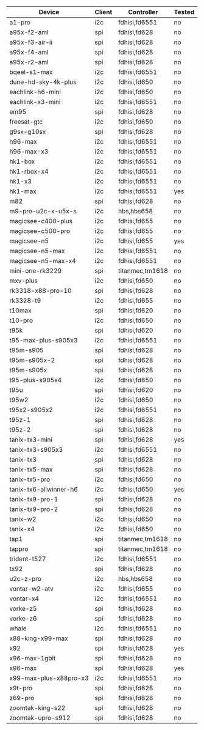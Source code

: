 Device | Client | Controller | Tested
---|---|---|---
a1-pro | i2c | fdhisi,fd6551 | no
a95x-f2-aml | spi | fdhisi,fd628 | no
a95x-f3-air-ii | spi | fdhisi,fd628 | no
a95x-f4-aml | spi | fdhisi,fd628 | no
a95x-r2-aml | spi | fdhisi,fd628 | no
bqeel-s1-max | i2c | fdhisi,fd6551 | no
dune-hd-sky-4k-plus | i2c | fdhisi,fd650 | no
eachlink-h6-mini | i2c | fdhisi,fd650 | no
eachlink-x3-mini | i2c | fdhisi,fd6551 | no
em95 | spi | fdhisi,fd628 | no
freesat-gtc | i2c | fdhisi,fd650 | no
g9sx-g10sx | spi | fdhisi,fd628 | no
h96-max | i2c | fdhisi,fd6551 | no
h96-max-x3 | i2c | fdhisi,fd6551 | no
hk1-box | i2c | fdhisi,fd6551 | no
hk1-rbox-x4 | i2c | fdhisi,fd6551 | no
hk1-x3 | i2c | fdhisi,fd6551 | no
hk1-max | i2c | fdhisi,fd6551 | yes
m82 | spi | fdhisi,fd628 | no
m9-pro-u2c-x-u5x-s | i2c | hbs,hbs658 | no
magicsee-c400-plus | i2c | fdhisi,fd655 | no
magicsee-c500-pro | i2c | fdhisi,fd655 | no
magicsee-n5 | i2c | fdhisi,fd655 | yes
magicsee-n5-max | i2c | fdhisi,fd6551 | no
magicsee-n5-max-x4 | i2c | fdhisi,fd6551 | no
mini-one-rk3229 | spi | titanmec,tm1618 | no
mxv-plus | i2c | fdhisi,fd650 | no
rk3318-x88-pro-10 | spi | fdhisi,fd628 | no
rk3328-t9 | i2c | fdhisi,fd655 | no
t10max | spi | fdhisi,fd620 | no
t10-pro | i2c | fdhisi,fd650 | no
t95k | spi | fdhisi,fd620 | no
t95-max-plus-s905x3 | i2c | fdhisi,fd6551 | no
t95m-s905 | spi | fdhisi,fd628 | no
t95m-s905x-2 | spi | fdhisi,fd628 | no
t95m-s905x | spi | fdhisi,fd628 | no
t95-plus-s905x4 | i2c | fdhisi,fd650 | no
t95u | spi | fdhisi,fd620 | no
t95w2 | i2c | fdhisi,fd650 | no
t95x2-s905x2 | i2c | fdhisi,fd6551 | no
t95z-1 | spi | fdhisi,fd628 | no
t95z-2 | spi | fdhisi,fd628 | no
tanix-tx3-mini | spi | fdhisi,fd628 | yes
tanix-tx3-s905x3 | i2c | fdhisi,fd6551 | no
tanix-tx3 | spi | fdhisi,fd628 | no
tanix-tx5-max | spi | fdhisi,fd628 | no
tanix-tx5-pro | i2c | fdhisi,fd650 | no
tanix-tx6-allwinner-h6 | i2c | fdhisi,fd650 | yes
tanix-tx9-pro-1 | spi | fdhisi,fd628 | no
tanix-tx9-pro-2 | spi | fdhisi,fd628 | no
tanix-w2 | i2c | fdhisi,fd650 | no
tanix-x4 | i2c | fdhisi,fd650 | no
tap1 | spi | titanmec,tm1618 | no
tappro | spi | titanmec,tm1618 | no
trident-t527 | i2c | fdhisi,fd6551 | no
tx92 | spi | fdhisi,fd628 | no
u2c-z-pro | i2c | hbs,hbs658 | no
vontar-w2-atv | i2c | fdhisi,fd655 | no
vontar-x4 | i2c | fdhisi,fd6551 | no
vorke-z5 | spi | fdhisi,fd628 | no
vorke-z6 | spi | fdhisi,fd628 | no
whale | i2c | fdhisi,fd6551 | no
x88-king-x99-max | spi | fdhisi,fd628 | no
x92 | spi | fdhisi,fd628 | yes
x96-max-1gbit | spi | fdhisi,fd628 | no
x96-max | spi | fdhisi,fd628 | yes
x99-max-plus-x88pro-x3 | i2c | fdhisi,fd6551 | no
x9t-pro | spi | fdhisi,fd628 | no
z69-pro | spi | fdhisi,fd628 | no
zoomtak-king-s22 | spi | fdhisi,fd628 | no
zoomtak-upro-s912 | spi | fdhisi,fd628 | no

